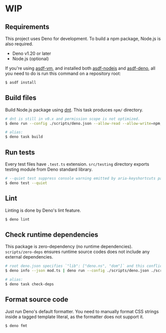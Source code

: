 # WIP

## Requirements

This project uses Deno for development. To build a npm package, Node.js is also required.

- Deno v1.20 or later
- Node.js (optional)

If you're using [asdf-vm](https://asdf-vm.com/), and installed both [asdf-nodejs](https://github.com/asdf-vm/asdf-nodejs) and [asdf-deno](https://github.com/asdf-community/asdf-deno), all you need to do is run this command on a repository root:

```sh
$ asdf install
```

## Build files

Build Node.js package using [dnt](https://github.com/denoland/dnt). This task produces `npm/` directory.

```sh
# dnt is still in v0.x and permission scope is not optimized.
$ deno run --config ./scripts/deno.json --allow-read --allow-write=npm,/home --allow-run=npm --allow-env=HOME,XDG_CACHE_HOME,DENO_DIR,DENO_AUTH_TOKENS ./scripts/build.ts

# alias:
$ deno task build
```

## Run tests

Every test files have `.test.ts` extension. `src/testing` directory exports testing module from Deno standard library.

```sh
# --quiet test suppress console warning emitted by aria-keyshortcuts parser
$ deno test --quiet
```

## Lint

Linting is done by Deno's lint feature.

```sh
$ deno lint
```

## Check runtime dependencies

This package is zero-dependency (no runtime dependencies).
`scripts/zero-deps` ensures runtime source codes does not include any external dependencies.

```sh
# root deno.json specifies `"lib": ["deno.ns", "dom"]` and this conflicts with imported standard libraries
$ deno info --json mod.ts | deno run --config ./scripts/deno.json ./scripts/zero-deps.ts

# alias:
$ deno task check-deps
```

## Format source code

Just run Deno's default formatter. You need to manually format CSS strings inside a tagged template literal, as the formatter does not support it.

```sh
$ deno fmt
```
